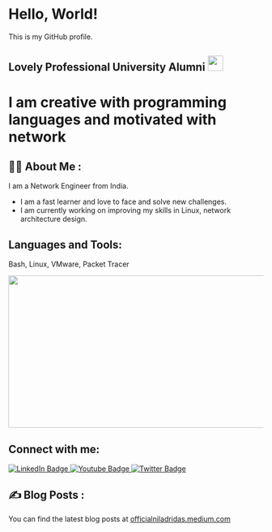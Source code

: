 # Hello, World!

This is my GitHub profile.

## Lovely Professional University Alumni <img src="https://media.giphy.com/media/hvRJCLFzcasrR4ia7z/giphy.gif" width="30px"/>
<h1>
  I am creative with programming languages and motivated with network
</h1>

## :woman_technologist: About Me :
I am a Network Engineer from India.

- I am a fast learner and love to face and solve new challenges.
- I am currently working on improving my skills in Linux, network architecture design.

## Languages and Tools:
Bash, Linux, VMware, Packet Tracer

<div align="center">
  <img src="https://media.giphy.com/media/dWesBcTLavkZuG35MI/giphy.gif" width="600" height="300"/>
</div>

## Connect with me:
<div id="badges">
  <a href="https://in.linkedin.com/in/niladri-d-4a8b3128b">
    <img src="https://img.shields.io/badge/LinkedIn-blue?style=for-the-badge&logo=linkedin&logoColor=white" alt="LinkedIn Badge"/>
  </a>
  <a href="https://youtube.com/@qtechsqubits?si=SaC3ni3aPF7tL361">
    <img src="https://img.shields.io/badge/YouTube-red?style=for-the-badge&logo=youtube&logoColor=white" alt="Youtube Badge"/>
  </a>
  <a href="https://x.com/niladri12_?t=NRkG_Ml7LN0U1McoZ1Prvg&s=09">
    <img src="https://img.shields.io/badge/Twitter-blue?style=for-the-badge&logo=twitter&logoColor=white" alt="Twitter Badge"/>
  </a>
</div>

## :writing_hand: Blog Posts :

<!-- BLOG-POST-LIST:START -->
<!-- BLOG-POST-LIST:END -->

You can find the latest blog posts at [officialniladridas.medium.com](https://officialniladridas.medium.com)
